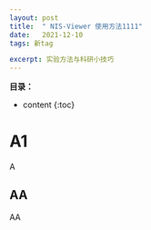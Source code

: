 ```yaml
---
layout: post
title:  " NIS-Viewer 使用方法1111"
date:   2021-12-10
tags: 新tag

excerpt: 实验方法与科研小技巧
---
```



**目录：**

* content
{:toc}


# A1

A

## AA

AA
